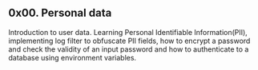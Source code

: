 ## 0x00. Personal data

Introduction to user data. Learning Personal Identifiable Information(PII), implementing log filter to obfuscate PII fields, how to encrypt a password and check the validity of an input password and how to authenticate to a database using environment variables.
